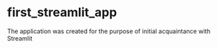 # first_streamlit_app
The application was created for the purpose of initial acquaintance with Streamlit
